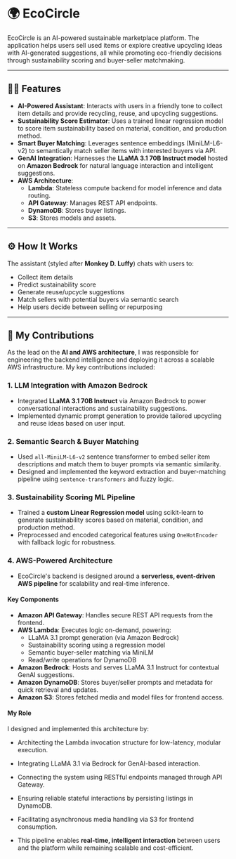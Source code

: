 # 🌍 EcoCircle

EcoCircle is an AI-powered sustainable marketplace platform. The application helps users sell used items or explore creative upcycling ideas with AI-generated suggestions, all while promoting eco-friendly decisions through sustainability scoring and buyer-seller matchmaking.

---

## 💪🏻 Features

- **AI-Powered Assistant**: Interacts with users in a friendly tone to collect item details and provide recycling, reuse, and upcycling suggestions.
- **Sustainability Score Estimator**: Uses a trained linear regression model to score item sustainability based on material, condition, and production method.
- **Smart Buyer Matching**: Leverages sentence embeddings (MiniLM-L6-v2) to semantically match seller items with interested buyers via API.
- **GenAI Integration**: Harnesses the **LLaMA 3.1 70B Instruct model** hosted on **Amazon Bedrock** for natural language interaction and intelligent suggestions.
- **AWS Architecture**:
  - **Lambda**: Stateless compute backend for model inference and data routing.
  - **API Gateway**: Manages REST API endpoints.
  - **DynamoDB**: Stores buyer listings.
  - **S3**: Stores models and assets.

---

## ⚙️ How It Works

The assistant (styled after **Monkey D. Luffy**) chats with users to:
- Collect item details
- Predict sustainability score
- Generate reuse/upcycle suggestions
- Match sellers with potential buyers via semantic search
- Help users decide between selling or repurposing

---

## 🧠 My Contributions

As the lead on the **AI and AWS architecture**, I was responsible for engineering the backend intelligence and deploying it across a scalable AWS infrastructure. My key contributions included:

### 1. **LLM Integration with Amazon Bedrock**
- Integrated **LLaMA 3.1 70B Instruct** via Amazon Bedrock to power conversational interactions and sustainability suggestions.
- Implemented dynamic prompt generation to provide tailored upcycling and reuse ideas based on user input.

### 2. **Semantic Search & Buyer Matching**
- Used `all-MiniLM-L6-v2` sentence transformer to embed seller item descriptions and match them to buyer prompts via semantic similarity.
- Designed and implemented the keyword extraction and buyer-matching pipeline using `sentence-transformers` and fuzzy logic.

### 3. **Sustainability Scoring ML Pipeline**
- Trained a **custom Linear Regression model** using scikit-learn to generate sustainability scores based on material, condition, and production method.
- Preprocessed and encoded categorical features using `OneHotEncoder` with fallback logic for robustness.

### 4. **AWS-Powered Architecture**

- EcoCircle's backend is designed around a **serverless, event-driven AWS pipeline** for scalability and real-time inference.

#### Key Components

- **Amazon API Gateway**: Handles secure REST API requests from the frontend.
- **AWS Lambda**: Executes logic on-demand, powering:
  - LLaMA 3.1 prompt generation (via Amazon Bedrock)
  - Sustainability scoring using a regression model
  - Semantic buyer-seller matching via MiniLM
  - Read/write operations for DynamoDB
- **Amazon Bedrock**: Hosts and serves LLaMA 3.1 Instruct for contextual GenAI suggestions.
- **Amazon DynamoDB**: Stores buyer/seller prompts and metadata for quick retrieval and updates.
- **Amazon S3**: Stores fetched media and model files for frontend access.

#### My Role

I designed and implemented this architecture by:

- Architecting the Lambda invocation structure for low-latency, modular execution.
- Integrating LLaMA 3.1 via Bedrock for GenAI-based interaction.
- Connecting the system using RESTful endpoints managed through API Gateway.
- Ensuring reliable stateful interactions by persisting listings in DynamoDB.
- Facilitating asynchronous media handling via S3 for frontend consumption.

- This pipeline enables **real-time, intelligent interaction** between users and the platform while remaining scalable and cost-efficient.
